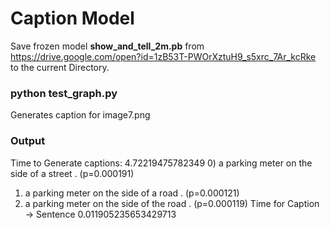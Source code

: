 # Caption Model
Save frozen model **show_and_tell_2m.pb** from https://drive.google.com/open?id=1zB53T-PWOrXztuH9_s5xrc_7Ar_kcRke
to the current Directory.

### python test_graph.py

Generates caption for image7.png

### Output
Time to Generate captions:  4.72219475782349
0) a parking meter on the side of a street . (p=0.000191)
1) a parking meter on the side of a road . (p=0.000121)
2) a parking meter on the side of the road . (p=0.000119)
Time for Caption -> Sentence 0.011905235653429713
